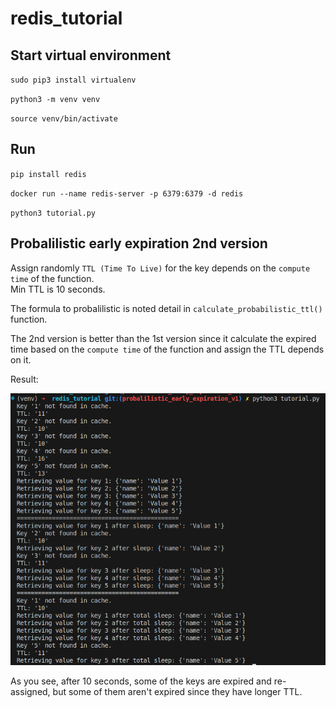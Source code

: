 # redis_tutorial

## Start virtual environment

`sudo pip3 install virtualenv`

`python3 -m venv venv`

`source venv/bin/activate`

## Run

`pip install redis`

`docker run --name redis-server -p 6379:6379 -d redis`

`python3 tutorial.py`

## Probalilistic early expiration 2nd version

Assign randomly `TTL (Time To Live)` for the key depends on the `compute time` of the function.<br>
Min TTL is 10 seconds.

The formula to probalilistic is noted detail in `calculate_probabilistic_ttl()` function.

The 2nd version is better than the 1st version since it calculate the expired time based on the `compute time` of the function and assign the TTL depends on it.

Result:

![alt text](image.png)

As you see, after 10 seconds, some of the keys are expired and re-assigned, but some of them aren't expired since they have longer TTL.